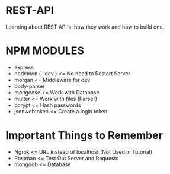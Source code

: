 # REST-API
Learning about REST API's: how they work and how to build one.

# NPM MODULES
- express
- nodemon ( -dev ) <= No need to Restart Server
- morgan <= Middleware for dev
- body-parser
- mongoose <= Work with Database
- multer <= Work with files (Parser)
- bcrypt <= Hash passwords
- jsonwebtoken <= Create a login token

# Important Things to Remember
- Ngrok <= URL instead of localhost (Not Used in Tutorial)
- Postman <= Test Out Server and Requests
- mongodb <= Database